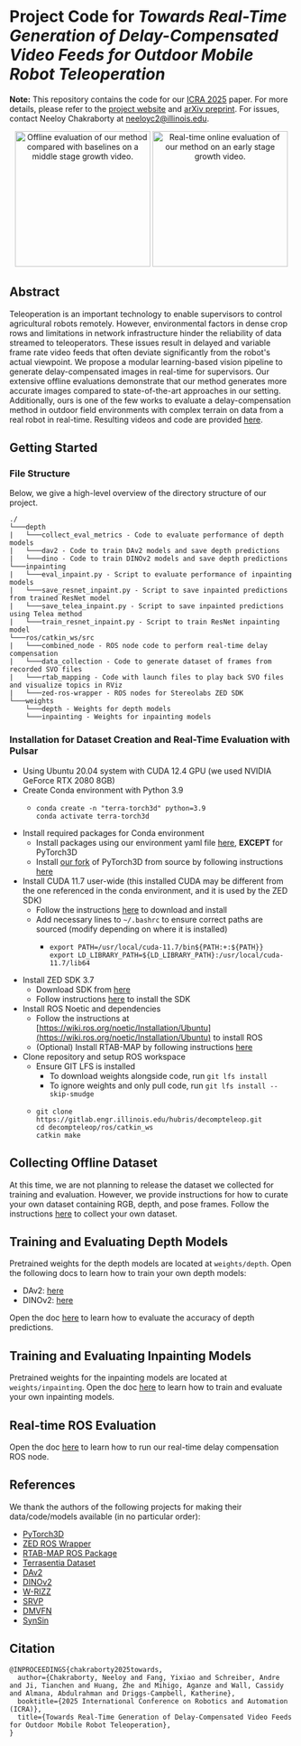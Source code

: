 # Project Code for *Towards Real-Time Generation of Delay-Compensated Video Feeds for Outdoor Mobile Robot Teleoperation*

**Note:** This repository contains the code for our [ICRA 2025](https://2025.ieee-icra.org/) paper. For more details, please refer to the [project website](https://sites.google.com/illinois.edu/comp-teleop) and [arXiv preprint](https://arxiv.org/abs/2409.09921). For issues, contact Neeloy Chakraborty at neeloyc2@illinois.edu.

<div align="center">
    <img src="figures/offline.gif" height="240" alt="Offline evaluation of our method compared with baselines on a middle stage growth video.">
    <img src="figures/online.gif" height="240" alt="Real-time online evaluation of our method on an early stage growth video.">
</div>

## Abstract

Teleoperation is an important technology to enable supervisors to control agricultural robots remotely.
However, environmental factors in dense crop rows and limitations in network infrastructure hinder the reliability of data streamed to teleoperators.
These issues result in delayed and variable frame rate video feeds that often deviate significantly from the robot's actual viewpoint.
We propose a modular learning-based vision pipeline to generate delay-compensated images in real-time for supervisors. 
Our extensive offline evaluations demonstrate that our method generates more accurate images compared to state-of-the-art approaches in our setting.
Additionally, ours is one of the few works to evaluate a delay-compensation method in outdoor field environments with complex terrain on data from a real robot in real-time.
Resulting videos and code are provided [here](https://sites.google.com/illinois.edu/comp-teleop).

## Getting Started

### File Structure

Below, we give a high-level overview of the directory structure of our project.
```
./
└───depth
|   └───collect_eval_metrics - Code to evaluate performance of depth models
|   └───dav2 - Code to train DAv2 models and save depth predictions
|   └───dino - Code to train DINOv2 models and save depth predictions
└───inpainting
|   └───eval_inpaint.py - Script to evaluate performance of inpainting models
|   └───save_resnet_inpaint.py - Script to save inpainted predictions from trained ResNet model
|   └───save_telea_inpaint.py - Script to save inpainted predictions using Telea method
|   └───train_resnet_inpaint.py - Script to train ResNet inpainting model
└───ros/catkin_ws/src
|   └───combined_node - ROS node code to perform real-time delay compensation
|   └───data_collection - Code to generate dataset of frames from recorded SVO files
|   └───rtab_mapping - Code with launch files to play back SVO files and visualize topics in RViz
|   └───zed-ros-wrapper - ROS nodes for Stereolabs ZED SDK
└───weights
    └───depth - Weights for depth models
    └───inpainting - Weights for inpainting models
```

### Installation for Dataset Creation and Real-Time Evaluation with Pulsar
- Using Ubuntu 20.04 system with CUDA 12.4 GPU (we used NVIDIA GeForce RTX 2080 8GB)
- Create Conda environment with Python 3.9
    - ```
      conda create -n "terra-torch3d" python=3.9
      conda activate terra-torch3d
      ```
- Install required packages for Conda environment
    - Install packages using our environment yaml file [here](terra-torch3d.yml), **EXCEPT** for PyTorch3D
    - Install [our fork](https://github.com/TheNeeloy/pytorch3d) of PyTorch3D from source by following instructions [here](https://github.com/TheNeeloy/pytorch3d/blob/main/INSTALL.md)
- Install CUDA 11.7 user-wide (this installed CUDA may be different from the one referenced in the conda environment, and it is used by the ZED SDK)
    - Follow the instructions [here](https://developer.nvidia.com/cuda-11-7-0-download-archive?target_os=Linux&target_arch=x86_64&Distribution=Ubuntu&target_version=20.04) to download and install
    - Add necessary lines to `~/.bashrc` to ensure correct paths are sourced (modify depending on where it is installed)
        - ```
          export PATH=/usr/local/cuda-11.7/bin${PATH:+:${PATH}}
          export LD_LIBRARY_PATH=${LD_LIBRARY_PATH}:/usr/local/cuda-11.7/lib64
          ```
- Install ZED SDK 3.7
    - Download SDK from [here](https://www.stereolabs.com/developers/release/3.7)
    - Follow instructions [here](https://www.stereolabs.com/docs/installation/linux) to install the SDK
- Install ROS Noetic and dependencies
    - Follow the instructions at [https://wiki.ros.org/noetic/Installation/Ubuntu](https://wiki.ros.org/noetic/Installation/Ubuntu) to install ROS
    - (Optional) Install RTAB-MAP by following instructions [here](https://github.com/introlab/rtabmap_ros#rtabmap_ros)
- Clone repository and setup ROS workspace
    - Ensure GIT LFS is installed
        - To download weights alongside code, run `git lfs install`
        - To ignore weights and only pull code, run `git lfs install --skip-smudge`
    - ```
      git clone https://gitlab.engr.illinois.edu/hubris/decompteleop.git
      cd decompteleop/ros/catkin_ws
      catkin make
      ```

## Collecting Offline Dataset
At this time, we are not planning to release the dataset we collected for training and evaluation. 
However, we provide instructions for how to curate your own dataset containing RGB, depth, and pose frames.
Follow the instructions [here](ros/catkin_ws/src/data_collection/README.md) to collect your own dataset.

## Training and Evaluating Depth Models

Pretrained weights for the depth models are located at `weights/depth`.
Open the following docs to learn how to train your own depth models:

- DAv2: [here](depth/dav2/README.md)
- DINOv2: [here](depth/dino/README.md)

Open the doc [here](depth/collect_eval_metrics/README.md) to learn how to evaluate the accuracy of depth predictions.

## Training and Evaluating Inpainting Models

Pretrained weights for the inpainting models are located at `weights/inpainting`.
Open the doc [here](inpainting/README.md) to learn how to train and evaluate your own inpainting models.

## Real-time ROS Evaluation

Open the doc [here](ros/catkin_ws/src/combined_node/README.md) to learn how to run our real-time delay compensation ROS node.

## References
We thank the authors of the following projects for making their data/code/models available (in no particular order):
- [PyTorch3D](https://github.com/facebookresearch/pytorch3d)
- [ZED ROS Wrapper](https://github.com/stereolabs/zed-ros-wrapper)
- [RTAB-MAP ROS Package](https://github.com/introlab/rtabmap_ros)
- [Terrasentia Dataset](https://github.com/jrcuaranv/terrasentia-dataset)
- [DAv2](https://github.com/DepthAnything/Depth-Anything-V2)
- [DINOv2](https://github.com/facebookresearch/dinov2)
- [W-RIZZ](https://github.com/andreschreiber/W-RIZZ)
- [SRVP](https://github.com/edouardelasalles/srvp)
- [DMVFN](https://github.com/hzwer/CVPR2023-DMVFN)
- [SynSin](https://github.com/facebookresearch/synsin)

## Citation

```
@INPROCEEDINGS{chakraborty2025towards,
  author={Chakraborty, Neeloy and Fang, Yixiao and Schreiber, Andre and Ji, Tianchen and Huang, Zhe and Mihigo, Aganze and Wall, Cassidy and Almana, Abdulrahman and Driggs-Campbell, Katherine},
  booktitle={2025 International Conference on Robotics and Automation (ICRA)}, 
  title={Towards Real-Time Generation of Delay-Compensated Video Feeds for Outdoor Mobile Robot Teleoperation}, 
}
```
